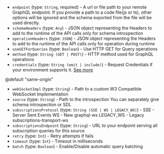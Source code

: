 
* `endpoint` (type: `String`, required) - A url or file path to your remote GraphQL endpoint.
If you provide a path to a code file(js or ts),
other options will be ignored and the schema exported from the file will be used directly.
* `schemaHeaders` (type: `Any`) - JSON object representing the Headers to add to the runtime of the API calls only for schema introspection
* `operationHeaders` (type: `JSON`) - JSON object representing the Headers to add to the runtime of the API calls only for operation during runtime
* `useGETForQueries` (type: `Boolean`) - Use HTTP GET for Query operations
* `method` (type: `String (GET | POST)`) - HTTP method used for GraphQL operations
* `credentials` (type: `String (omit | include)`) - Request Credentials if your environment supports it.
[See more](https://developer.mozilla.org/en-US/docs/Web/API/Request/credentials)

@default "same-origin"
* `webSocketImpl` (type: `String`) - Path to a custom W3 Compatible WebSocket Implementation
* `source` (type: `String`) - Path to the introspection
You can separately give schema introspection or SDL
* `subscriptionsProtocol` (type: `String (SSE | WS | LEGACY_WS)`) - SSE - Server Sent Events
WS - New graphql-ws
LEGACY_WS - Legacy subscriptions-transport-ws
* `subscriptionsEndpoint` (type: `String`) - URL to your endpoint serving all subscription queries for this source
* `retry` (type: `Int`) - Retry attempts if fails
* `timeout` (type: `Int`) - Timeout in milliseconds
* `batch` (type: `Boolean`) - Enable/Disable automatic query batching